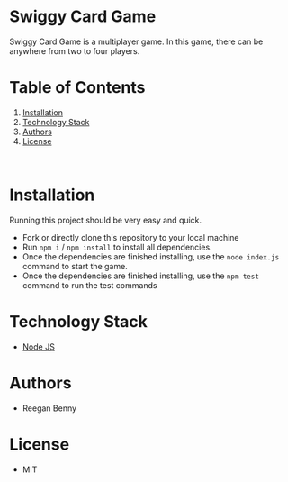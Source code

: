 # Swiggy Card Game

Swiggy Card Game is a multiplayer game. In this game, there can be anywhere from two to four players.

# Table of Contents

1. [Installation](#installation)
2. [Technology Stack](#techology-stack)
3. [Authors](#authors)
4. [License](#license)

<br/>

# Installation

Running this project should be very easy and quick.

- Fork or directly clone this repository to your local machine
- Run `npm i` / `npm install` to install all dependencies.</br>
- Once the dependencies are finished installing, use the `node index.js` command to start the game.
- Once the dependencies are finished installing, use the `npm test` command to run the test commands </br>

# Technology Stack

- [Node JS](https://nodejs.org/en/)

# Authors

- Reegan Benny

# License

- MIT
